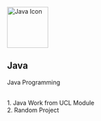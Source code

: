 <p align="left">
  <a href="http://github.com/jfdsr">
    <img src="https://cdn.iconscout.com/icon/free/png-256/java-23-225999.png" alt="Java Icon" width="96" height="96">
  </a>
  <h2 align="left">Java</h2>
  <p align="left">Java Programming</p>
  <br>1. Java Work from UCL Module
  <br>2. Random Project
</p>
